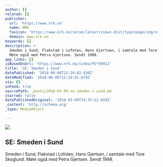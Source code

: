 ```yaml
---
author: []
related: []
publisher:
  url: 'https://www.nrk.no'
  name: NRK
  favicon: 'https://www.nrk.no/serum/latest/views-dist/type/page/img/nrk.ico'
  domain: www.nrk.no
keywords: []
description: >-
  Smeden i Sund, Flakstad i Lofoten, Hans Gjertsen, i samtale med Tore Skoglund.
  Møte også med Petra Gjertsen. Sendt 1998. 
app_links: []
isBasedOnUrl: 'https://www.nrk.no/video/PS*59912'
title: 'SE: Smeden i Sund'
datePublished: '2018-06-06T12:24:02.630Z'
dateModified: '2018-06-06T12:24:01.679Z'
via: {}
inFeed: true
sourcePath: _posts/2018-03-09-se-smeden-i-sund.md
starred: false
datePublishedOriginal: '2018-03-09T19:35:22.019Z'
_context: 'http://schema.org'
_type: MediaObject

---
```

<article style=""><img src="https://imgflo.herokuapp.com/graph/2b2431f8e7ba7b0/44e062d1569ec706de8bdacfaa6e7bf4/noop?input=https%3A%2F%2Fgfx.nrk.no%2FxqrYUYax5N-VRTu5prShegNIEST-NLkfMcfpgJuukA_g" /><h1>SE: Smeden i Sund</h1><p>Smeden i Sund, Flakstad i Lofoten, Hans Gjertsen, i samtale med Tore Skoglund. Møte også med Petra Gjertsen. Sendt 1998. </p></article>